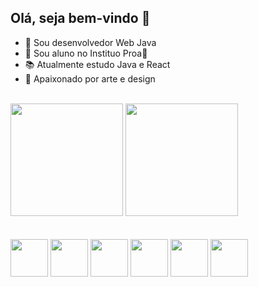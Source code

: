 
## Olá, seja bem-vindo 👋
- 💼 Sou desenvolvedor Web Java<br>
- 🏫 Sou aluno no Instituo Proa💙<br>
- 📚 Atualmente estudo Java e React<br>
- 🎨 Apaixonado por arte e design<br>
<br>
<div>

<img height='180em' src="https://github-readme-stats.vercel.app/api?username=crisouzath&theme=great-gatsby&hide=contribs"/>
<img height='180em' src="https://github-readme-stats.vercel.app/api/top-langs/?username=crisouzath&layout=compact&theme=great-gatsby"/>

</div>
<br>
<br>
<div>
<img width="60em" src="https://cdn.jsdelivr.net/gh/devicons/devicon/icons/html5/html5-original-wordmark.svg" />
<img width="60em" src="https://cdn.jsdelivr.net/gh/devicons/devicon/icons/css3/css3-original-wordmark.svg" />
<img width="60em" src="https://cdn.jsdelivr.net/gh/devicons/devicon/icons/javascript/javascript-original.svg" />
<img width="60em" src="https://cdn.jsdelivr.net/gh/devicons/devicon/icons/react/react-original.svg" />
<img width="60em" src="https://cdn.jsdelivr.net/gh/devicons/devicon/icons/java/java-original-wordmark.svg" />
<img width="60em" src="https://cdn.jsdelivr.net/gh/devicons/devicon/icons/mysql/mysql-original-wordmark.svg" />
</div>

##
